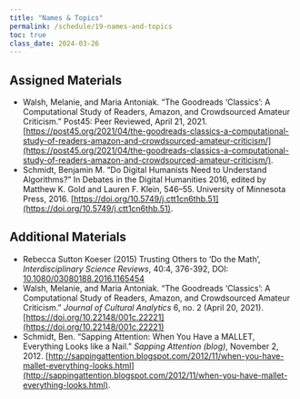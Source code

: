 ```yaml
---
title: "Names & Topics"
permalink: /schedule/19-names-and-topics
toc: true
class_date: 2024-03-26
---
```


## Assigned Materials

- Walsh, Melanie, and Maria Antoniak. “The Goodreads ‘Classics’: A Computational Study of Readers, Amazon, and Crowdsourced Amateur Criticism.” Post45: Peer Reviewed, April 21, 2021. [https://post45.org/2021/04/the-goodreads-classics-a-computational-study-of-readers-amazon-and-crowdsourced-amateur-criticism/](https://post45.org/2021/04/the-goodreads-classics-a-computational-study-of-readers-amazon-and-crowdsourced-amateur-criticism/).
- Schmidt, Benjamin M. “Do Digital Humanists Need to Understand Algorithms?” In Debates in the Digital Humanities 2016, edited by Matthew K. Gold and Lauren F. Klein, 546–55. University of Minnesota Press, 2016. [https://doi.org/10.5749/j.ctt1cn6thb.51](https://doi.org/10.5749/j.ctt1cn6thb.51). 

## Additional Materials

- Rebecca Sutton Koeser (2015) Trusting Others to ‘Do the Math’, *Interdisciplinary Science Reviews*, 40:4, 376-392, DOI: [10.1080/03080188.2016.1165454](10.1080/03080188.2016.1165454)
- Walsh, Melanie, and Maria Antoniak. “The Goodreads ‘Classics’: A Computational Study of Readers, Amazon, and Crowdsourced Amateur Criticism.” *Journal of Cultural Analytics* 6, no. 2 (April 20, 2021). [https://doi.org/10.22148/001c.22221](https://doi.org/10.22148/001c.22221)
- Schmidt, Ben. “Sapping Attention: When You Have a MALLET, Everything Looks like a Nail.” *Sapping Attention (blog)*, November 2, 2012. [http://sappingattention.blogspot.com/2012/11/when-you-have-mallet-everything-looks.html](http://sappingattention.blogspot.com/2012/11/when-you-have-mallet-everything-looks.html).